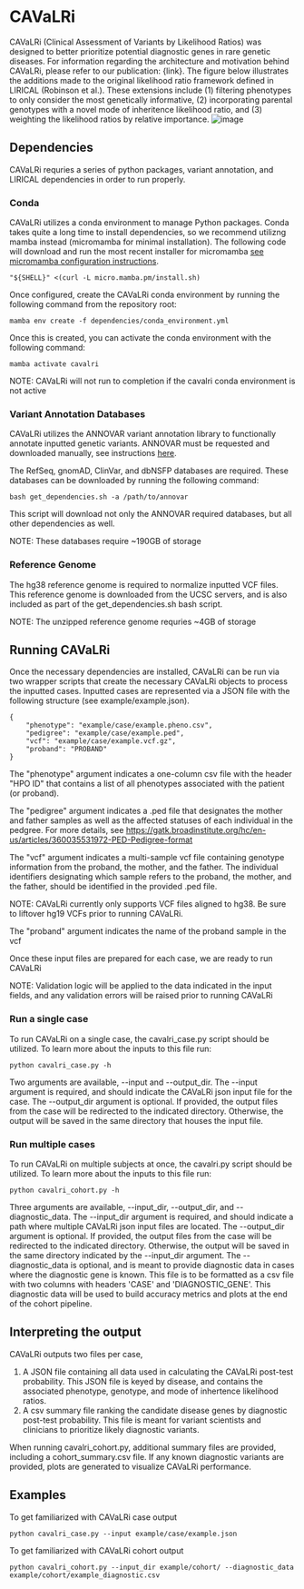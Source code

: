 # CAVaLRi
CAVaLRi (Clinical Assessment of Variants by Likelihood Ratios) was designed to better prioritize potential diagnostic genes in rare genetic diseases. For information regarding the architecture and motivation behind CAVaLRi, please refer to our publication: {link}. The figure below illustrates the additions made to the original likelihood ratio framework defined in LIRICAL (Robinson et al.). These extensions include (1) filtering phenotypes to only consider the most genetically informative, (2) incorporating parental genotypes with a novel mode of inheritence likelihood ratio, and (3) weighting the likelihood ratios by relative importance.
![image](https://github.com/nch-igm/CAVaLRi/assets/72405035/999b82e8-ac8a-4d96-826a-d24e3b9e6b9a)


## Dependencies
CAVaLRi requries a series of python packages, variant annotation, and LIRICAL dependencies in order to run properly.

### Conda
CAVaLRi utilizes a conda environment to manage Python packages. Conda takes quite a long time to install dependencies, so we recommend utilizng mamba instead (micromamba for minimal installation). The following code will download and run the most recent installer for micromamba [see micromamba configuration instructions](https://mamba.readthedocs.io/en/latest/micromamba-installation.html).
```
"${SHELL}" <(curl -L micro.mamba.pm/install.sh)
```

Once configured, create the CAVaLRi conda environment by running the following command from the repository root:
```
mamba env create -f dependencies/conda_environment.yml
```

Once this is created, you can activate the conda environment with the following command:
```
mamba activate cavalri
```

NOTE: CAVaLRi will not run to completion if the cavalri conda environment is not active

### Variant Annotation Databases
CAVaLRi utilizes the ANNOVAR variant annotation library to functionally annotate inputted genetic variants. ANNOVAR must be requested and downloaded manually, see instructions [here](https://annovar.openbioinformatics.org/en/latest/user-guide/download/).

The RefSeq, gnomAD, ClinVar, and dbNSFP databases are required. These databases can be downloaded by running the following command:
```
bash get_dependencies.sh -a /path/to/annovar
```

This script will download not only the ANNOVAR required databases, but all other dependencies as well.

NOTE: These databases require ~190GB of storage

### Reference Genome
The hg38 reference genome is required to normalize inputted VCF files. This reference genome is downloaded from the UCSC servers, and is also included as part of the get_dependencies.sh bash script.

NOTE: The unzipped reference genome requries ~4GB of storage

## Running CAVaLRi
Once the necessary dependencies are installed, CAVaLRi can be run via two wrapper scripts that create the necessary CAVaLRi objects to process the inputted cases. Inputted cases are represented via a JSON file with the following structure (see example/example.json).
```
{
    "phenotype": "example/case/example.pheno.csv",
    "pedigree": "example/case/example.ped",
    "vcf": "example/case/example.vcf.gz",
    "proband": "PROBAND"
}
```

The "phenotype" argument indicates a one-column csv file with the header "HPO ID" that contains a list of all phenotypes associated with the patient (or proband).

The "pedigree" argument indicates a .ped file that designates the mother and father samples as well as the affected statuses of each individual in the pedgree. For more details, see https://gatk.broadinstitute.org/hc/en-us/articles/360035531972-PED-Pedigree-format

The "vcf" argument indicates a multi-sample vcf file containing genotype information from the proband, the mother, and the father. The individual identifiers designating which sample refers to the proband, the mother, and the father, should be identified in the provided .ped file.

NOTE: CAVaLRi currently only supports VCF files aligned to hg38. Be sure to liftover hg19 VCFs prior to running CAVaLRi.

The "proband" argument indicates the name of the proband sample in the vcf


Once these input files are prepared for each case, we are ready to run CAVaLRi

NOTE: Validation logic will be applied to the data indicated in the input fields, and any validation errors will be raised prior to running CAVaLRi

### Run a single case
To run CAVaLRi on a single case, the cavalri_case.py script should be utilized. To learn more about the inputs to this file run:
```
python cavalri_case.py -h
```
Two arguments are available, --input and --output_dir. The --input argument is required, and should indicate the CAVaLRi json input file for the case. The --output_dir argument is optional. If provided, the output files from the case will be redirected to the indicated directory. Otherwise, the output will be saved in the same directory that houses the input file.

### Run multiple cases
To run CAVaLRi on multiple subjects at once, the cavalri.py script should be utilized. To learn more about the inputs to this file run:
```
python cavalri_cohort.py -h
```

Three arguments are available, --input_dir, --output_dir, and --diagnostic_data. The --input_dir argument is required, and should indicate a path where multiple CAVaLRi json input files are located. The --output_dir argument is optional. If provided, the output files from the case will be redirected to the indicated directory. Otherwise, the output will be saved in the same directory indicated by the --input_dir argument. The --diagnostic_data is optional, and is meant to provide diagnostic data in cases where the diagnostic gene is known. This file is to be formatted as a csv file with two columns with headers 'CASE' and 'DIAGNOSTIC_GENE'. This diagnostic data will be used to build accuracy metrics and plots at the end of the cohort pipeline.

## Interpreting the output
CAVaLRi outputs two files per case,
1. A JSON file containing all data used in calculating the CAVaLRi post-test probability. This JSON file is keyed by disease, and contains the associated phenotype, genotype, and mode of inhertence likelihood ratios.
2. A csv summary file ranking the candidate disease genes by diagnostic post-test probability. This file is meant for variant scientists and clinicians to prioritize likely diagnostic variants.

When running cavalri_cohort.py, additional summary files are provided, including a cohort_summary.csv file. If any known diagnostic variants are provided, plots are generated to visualize CAVaLRi performance.

## Examples
To get familiarized with CAVaLRi case output
```
python cavalri_case.py --input example/case/example.json
```

To get familiarized with CAVaLRi cohort output
```
python cavalri_cohort.py --input_dir example/cohort/ --diagnostic_data example/cohort/example_diagnostic.csv
```
